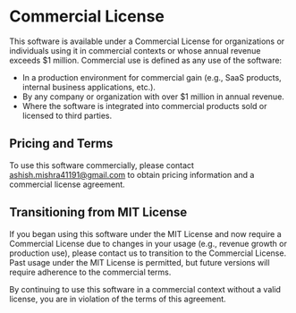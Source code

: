 # Commercial License

This software is available under a Commercial License for organizations or individuals using it in commercial contexts or whose annual revenue exceeds $1 million. Commercial use is defined as any use of the software:

- In a production environment for commercial gain (e.g., SaaS products, internal business applications, etc.).
- By any company or organization with over $1 million in annual revenue.
- Where the software is integrated into commercial products sold or licensed to third parties.

## Pricing and Terms

To use this software commercially, please contact [ashish.mishra41191@gmail.com](mailto:ashish.mishra41191@gmail.com) to obtain pricing information and a commercial license agreement.

## Transitioning from MIT License

If you began using this software under the MIT License and now require a Commercial License due to changes in your usage (e.g., revenue growth or production use), please contact us to transition to the Commercial License. Past usage under the MIT License is permitted, but future versions will require adherence to the commercial terms.

By continuing to use this software in a commercial context without a valid license, you are in violation of the terms of this agreement.
